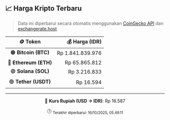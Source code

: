 

<!-- HARGA_KRIPTO -->
## 📈 Harga Kripto Terbaru

> Data ini diperbarui secara otomatis menggunakan [CoinGecko API](https://www.coingecko.com/) dan [exchangerate.host](https://exchangerate.host/)

<div align="center">

| 🪙 Token | 💰 Harga (IDR) |
|:------:|---------------:|
| 🟠 **Bitcoin (BTC)**   | Rp 1.841.839.976 |
| 🔵 **Ethereum (ETH)**  | Rp 65.865.812 |
| 🟣 **Solana (SOL)**    | Rp 3.216.833 |
| 🟢 **Tether (USDT)**   | Rp 16.594 |

---

💱 **Kurs Rupiah (USD → IDR)**: Rp 16.587

🕒 <sub>Terakhir diperbarui: 16/10/2025, 05.49.11</sub>

</div>
<!-- /HARGA_KRIPTO -->